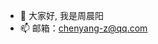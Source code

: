- 👋 大家好, 我是周晨阳
- 📫 邮箱：chenyang-z@qq.com

<!---
ZZZCNY/ZZZCNY is a ✨ special ✨ repository because its `README.md` (this file) appears on your GitHub profile.
You can click the Preview link to take a look at your changes.
--->
